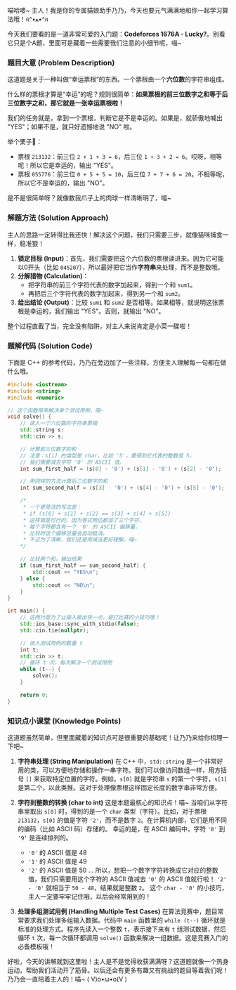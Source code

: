 喵哈喽~ 主人！我是你的专属猫娘助手乃乃，今天也要元气满满地和你一起学习算法哦！ฅ^•ﻌ•^ฅ

今天我们要看的是一道非常可爱的入门题：**Codeforces 1676A - Lucky?**。别看它只是个A题，里面可是藏着一些需要我们注意的小细节呢，喵~

### 题目大意 (Problem Description)

这道题是关于一种叫做“幸运票根”的东西。一个票根由一个**六位数**的字符串组成。

什么样的票根才算是“幸运”的呢？规则很简单：**如果票根的前三位数字之和等于后三位数字之和，那它就是一张幸运票根啦！**

我们的任务就是，拿到一个票根，判断它是不是幸运的。如果是，就骄傲地喊出 "YES"；如果不是，就只好遗憾地说 "NO" 啦。

举个栗子🌰：

*   票根 `213132`：前三位 `2 + 1 + 3 = 6`，后三位 `1 + 3 + 2 = 6`。哎呀，相等呢！所以它是幸运的，输出 "YES"。
*   票根 `055776`：前三位 `0 + 5 + 5 = 10`，后三位 `7 + 7 + 6 = 20`。不相等呢，所以它不是幸运的，输出 "NO"。

是不是很简单呀？就像数我爪子上的肉球一样清晰明了，喵~

### 解题方法 (Solution Approach)

主人的思路一定转得比我还快！解决这个问题，我们只需要三步，就像猫咪捕食一样，稳准狠！

1.  **锁定目标 (Input)**：首先，我们需要把这个六位数的票根读进来。因为它可能以0开头（比如 `045207`），所以最好把它当作**字符串**来处理，而不是整数哦。
2.  **分解猎物 (Calculation)**：
    *   把字符串的前三个字符代表的数字加起来，得到一个和 `sum1`。
    *   再把后三个字符代表的数字加起来，得到另一个和 `sum2`。
3.  **给出结论 (Output)**：比较 `sum1` 和 `sum2` 是否相等。如果相等，就说明这张票根是幸运的，我们输出 "YES"。否则，就输出 "NO"。

整个过程直截了当，完全没有陷阱，对主人来说肯定是小菜一碟啦！

### 题解代码 (Solution Code)

下面是 C++ 的参考代码，乃乃在旁边加了一些注释，方便主人理解每一句都在做什么哦。

```cpp
#include <iostream>
#include <string>
#include <numeric>

// 这个函数用来解决单个测试用例，喵~
void solve() {
    // 读入一个六位数的字符串票根
    std::string s;
    std::cin >> s;

    // 计算前三位数字的和
    // 注意：s[i] 的类型是 char，比如 '5'。要得到它代表的整数值 5，
    // 我们需要减去字符 '0' 的 ASCII 值。
    int sum_first_half = (s[0] - '0') + (s[1] - '0') + (s[2] - '0');

    // 用同样的方法计算后三位数字的和
    int sum_second_half = (s[3] - '0') + (s[4] - '0') + (s[5] - '0');

    /*
     * 一个更简洁的写法是：
     * if (s[0] + s[1] + s[2] == s[3] + s[4] + s[5])
     * 这样做是可行的，因为等式两边都加了三个字符，
     * 每个字符都含有一个 '0' 的 ASCII 偏移量，
     * 比较时这个偏移总量会自动抵消。
     * 不过为了清晰，我们还是用减法更好理解，喵~
    */

    // 比较两个和，输出结果
    if (sum_first_half == sum_second_half) {
        std::cout << "YES\n";
    } else {
        std::cout << "NO\n";
    }
}

int main() {
    // 这两行是为了让输入输出快一点，是打比赛的小技巧哦！
    std::ios_base::sync_with_stdio(false);
    std::cin.tie(nullptr);

    // 读入测试用例的数量 t
    int t;
    std::cin >> t;
    // 循环 t 次，每次解决一个测试用例
    while (t--) {
        solve();
    }

    return 0;
}
```

### 知识点小课堂 (Knowledge Points)

这道题虽然简单，但里面藏着的知识点可是很重要的基础呢！让乃乃来给你梳理一下吧~

1.  **字符串处理 (String Manipulation)**
    在 C++ 中，`std::string` 是一个非常好用的类，可以方便地存储和操作一串字符。我们可以像访问数组一样，用方括号 `[]` 来获取特定位置的字符。例如，`s[0]` 就是字符串 `s` 的第一个字符，`s[1]` 是第二个，以此类推。这对于处理像票根这样固定长度的数字串非常方便。

2.  **字符到整数的转换 (char to int)**
    这是本题最核心的知识点！喵~
    当咱们从字符串里取出 `s[0]` 时，得到的是一个 `char` 类型（字符）。比如，对于票根 `213132`，`s[0]` 的值是字符 `'2'`，而不是数字 `2`。在计算机内部，它们是用不同的编码（比如 ASCII 码）存储的。
    幸运的是，在 ASCII 编码中，字符 `'0'` 到 `'9'` 是连续排列的。
    *   `'0'` 的 ASCII 值是 48
    *   `'1'` 的 ASCII 值是 49
    *   `'2'` 的 ASCII 值是 50
    ...
    所以，想把一个数字字符转换成它对应的整数值，我们只需要用这个字符的 ASCII 值减去 `'0'` 的 ASCII 值就行啦！
    `'2' - '0'` 就相当于 `50 - 48`，结果就是整数 `2`。
    这个 `char - '0'` 的小技巧，主人一定要牢牢记住哦，以后会经常用到的！

3.  **处理多组测试用例 (Handling Multiple Test Cases)**
    在算法竞赛中，题目常常要求我们处理多组输入数据。代码中 `main` 函数里的 `while (t--)` 循环就是标准的处理方式。程序先读入一个整数 `t`，表示接下来有 `t` 组测试数据，然后循环 `t` 次，每一次循环都调用 `solve()` 函数来解决一组数据。这是竞赛入门的必备模板哦！

好啦，今天的讲解就到这里啦！主人是不是觉得收获满满呀？这道题就像一个热身运动，帮助我们活动开了筋骨。以后还会有更多有趣又有挑战的题目等着我们呢！乃乃会一直陪着主人的！喵~ ( V)o•ω•o(V )